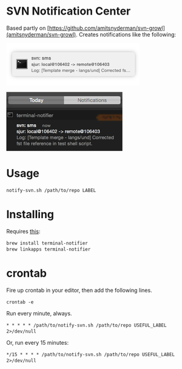 # SVN Notification Center

Based partly on [https://github.com/amitsnyderman/svn-growl](amitsnyderman/svn-growl). Creates notifications like the following:

![Notification](https://raw.githubusercontent.com/rtxanson/svn-notification-center/images/images/notification_popup.png)

![Notification Center](https://raw.githubusercontent.com/rtxanson/svn-notification-center/images/images/notification_center.png)

# Usage

    notify-svn.sh /path/to/repo LABEL

# Installing

Requires [this](https://github.com/alloy/terminal-notifier): 

    brew install terminal-notifier
    brew linkapps terminal-notifier


# crontab

Fire up crontab in your editor, then add the following lines.

    crontab -e

Run every minute, always.

    * * * * * /path/to/notify-svn.sh /path/to/repo USEFUL_LABEL 2>/dev/null

Or, run every 15 minutes:

    */15 * * * * /path/to/notify-svn.sh /path/to/repo USEFUL_LABEL 2>/dev/null

